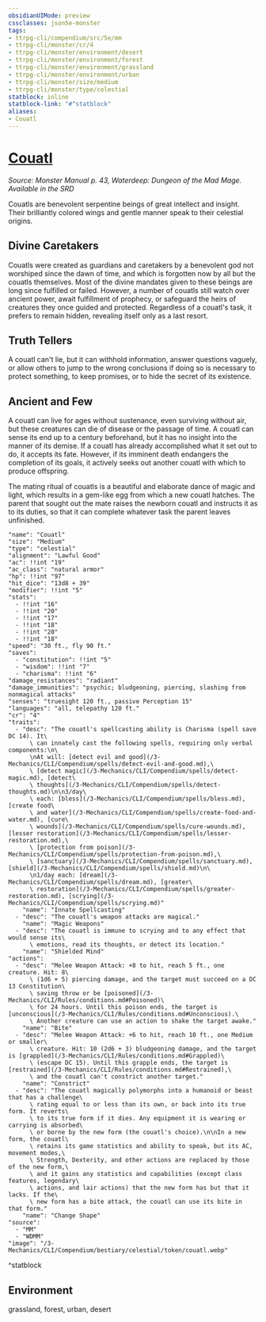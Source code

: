 ```yaml
---
obsidianUIMode: preview
cssclasses: json5e-monster
tags:
- ttrpg-cli/compendium/src/5e/mm
- ttrpg-cli/monster/cr/4
- ttrpg-cli/monster/environment/desert
- ttrpg-cli/monster/environment/forest
- ttrpg-cli/monster/environment/grassland
- ttrpg-cli/monster/environment/urban
- ttrpg-cli/monster/size/medium
- ttrpg-cli/monster/type/celestial
statblock: inline
statblock-link: "#^statblock"
aliases:
- Couatl
---
```

# [Couatl](3-Mechanics\CLI\Compendium\bestiary\celestial/couatl.md)
*Source: Monster Manual p. 43, Waterdeep: Dungeon of the Mad Mage. Available in the <span title='Systems Reference Document (5.1)'>SRD</span>*  

Couatls are benevolent serpentine beings of great intellect and insight. Their brilliantly colored wings and gentle manner speak to their celestial origins.

## Divine Caretakers

Couatls were created as guardians and caretakers by a benevolent god not worshiped since the dawn of time, and which is forgotten now by all but the couatls themselves. Most of the divine mandates given to these beings are long since fulfilled or failed. However, a number of couatls still watch over ancient power, await fulfillment of prophecy, or safeguard the heirs of creatures they once guided and protected. Regardless of a couatl's task, it prefers to remain hidden, revealing itself only as a last resort.

## Truth Tellers

A couatl can't lie, but it can withhold information, answer questions vaguely, or allow others to jump to the wrong conclusions if doing so is necessary to protect something, to keep promises, or to hide the secret of its existence.

## Ancient and Few

A couatl can live for ages without sustenance, even surviving without air, but these creatures can die of disease or the passage of time. A couatl can sense its end up to a century beforehand, but it has no insight into the manner of its demise. If a couatl has already accomplished what it set out to do, it accepts its fate. However, if its imminent death endangers the completion of its goals, it actively seeks out another couatl with which to produce offspring.

The mating ritual of couatls is a beautiful and elaborate dance of magic and light, which results in a gem-like egg from which a new couatl hatches. The parent that sought out the mate raises the newborn couatl and instructs it as to its duties, so that it can complete whatever task the parent leaves unfinished.

```statblock
"name": "Couatl"
"size": "Medium"
"type": "celestial"
"alignment": "Lawful Good"
"ac": !!int "19"
"ac_class": "natural armor"
"hp": !!int "97"
"hit_dice": "13d8 + 39"
"modifier": !!int "5"
"stats":
  - !!int "16"
  - !!int "20"
  - !!int "17"
  - !!int "18"
  - !!int "20"
  - !!int "18"
"speed": "30 ft., fly 90 ft."
"saves":
  - "constitution": !!int "5"
  - "wisdom": !!int "7"
  - "charisma": !!int "6"
"damage_resistances": "radiant"
"damage_immunities": "psychic; bludgeoning, piercing, slashing from nonmagical attacks"
"senses": "truesight 120 ft., passive Perception 15"
"languages": "all, telepathy 120 ft."
"cr": "4"
"traits":
  - "desc": "The couatl's spellcasting ability is Charisma (spell save DC 14). It\
      \ can innately cast the following spells, requiring only verbal components:\n\
      \nAt will: [detect evil and good](/3-Mechanics/CLI/Compendium/spells/detect-evil-and-good.md),\
      \ [detect magic](/3-Mechanics/CLI/Compendium/spells/detect-magic.md), [detect\
      \ thoughts](/3-Mechanics/CLI/Compendium/spells/detect-thoughts.md)\n\n3/day\
      \ each: [bless](/3-Mechanics/CLI/Compendium/spells/bless.md), [create food\
      \ and water](/3-Mechanics/CLI/Compendium/spells/create-food-and-water.md), [cure\
      \ wounds](/3-Mechanics/CLI/Compendium/spells/cure-wounds.md), [lesser restoration](/3-Mechanics/CLI/Compendium/spells/lesser-restoration.md),\
      \ [protection from poison](/3-Mechanics/CLI/Compendium/spells/protection-from-poison.md),\
      \ [sanctuary](/3-Mechanics/CLI/Compendium/spells/sanctuary.md), [shield](/3-Mechanics/CLI/Compendium/spells/shield.md)\n\
      \n1/day each: [dream](/3-Mechanics/CLI/Compendium/spells/dream.md), [greater\
      \ restoration](/3-Mechanics/CLI/Compendium/spells/greater-restoration.md), [scrying](/3-Mechanics/CLI/Compendium/spells/scrying.md)"
    "name": "Innate Spellcasting"
  - "desc": "The couatl's weapon attacks are magical."
    "name": "Magic Weapons"
  - "desc": "The couatl is immune to scrying and to any effect that would sense its\
      \ emotions, read its thoughts, or detect its location."
    "name": "Shielded Mind"
"actions":
  - "desc": "Melee Weapon Attack: +8 to hit, reach 5 ft., one creature. Hit: 8\
      \ (1d6 + 5) piercing damage, and the target must succeed on a DC 13 Constitution\
      \ saving throw or be [poisoned](/3-Mechanics/CLI/Rules/conditions.md#Poisoned)\
      \ for 24 hours. Until this poison ends, the target is [unconscious](/3-Mechanics/CLI/Rules/conditions.md#Unconscious).\
      \ Another creature can use an action to shake the target awake."
    "name": "Bite"
  - "desc": "Melee Weapon Attack: +6 to hit, reach 10 ft., one Medium or smaller\
      \ creature. Hit: 10 (2d6 + 3) bludgeoning damage, and the target is [grappled](/3-Mechanics/CLI/Rules/conditions.md#Grappled)\
      \ (escape DC 15). Until this grapple ends, the target is [restrained](/3-Mechanics/CLI/Rules/conditions.md#Restrained),\
      \ and the couatl can't constrict another target."
    "name": "Constrict"
  - "desc": "The couatl magically polymorphs into a humanoid or beast that has a challenge\
      \ rating equal to or less than its own, or back into its true form. It reverts\
      \ to its true form if it dies. Any equipment it is wearing or carrying is absorbed\
      \ or borne by the new form (the couatl's choice).\n\nIn a new form, the couatl\
      \ retains its game statistics and ability to speak, but its AC, movement modes,\
      \ Strength, Dexterity, and other actions are replaced by those of the new form,\
      \ and it gains any statistics and capabilities (except class features, legendary\
      \ actions, and lair actions) that the new form has but that it lacks. If the\
      \ new form has a bite attack, the couatl can use its bite in that form."
    "name": "Change Shape"
"source":
  - "MM"
  - "WDMM"
"image": "/3-Mechanics/CLI/Compendium/bestiary/celestial/token/couatl.webp"
```
^statblock

## Environment

grassland, forest, urban, desert
